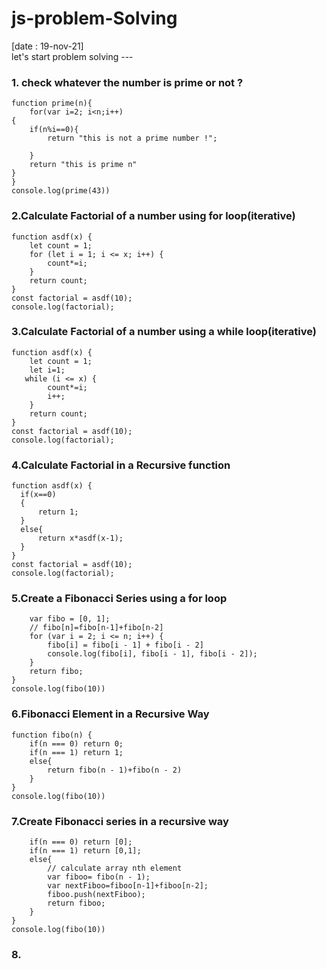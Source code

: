 # js-problem-Solving
[date : 19-nov-21] <br>
let's start problem solving ---
 ### 1. check whatever the number is prime or not ?

```
function prime(n){
    for(var i=2; i<n;i++)
{
    if(n%i==0){
        return "this is not a prime number !";
       
    }
    return "this is prime n"
}
}
console.log(prime(43))
```
 ### 2.Calculate Factorial of a number using for loop(iterative)
```
function asdf(x) {
    let count = 1;
    for (let i = 1; i <= x; i++) {
        count*=i;
    }
    return count;
}
const factorial = asdf(10);
console.log(factorial); 
```
 ### 3.Calculate Factorial of a number using a while loop(iterative)
```
function asdf(x) {
    let count = 1;
    let i=1;
   while (i <= x) {
        count*=i;
        i++;
    }
    return count;
}
const factorial = asdf(10);
console.log(factorial); 
```
 ### 4.Calculate Factorial in a Recursive function
```
function asdf(x) {
  if(x==0)
  {
      return 1;
  }
  else{
      return x*asdf(x-1);
  }
}
const factorial = asdf(10);
console.log(factorial); 
```
 ### 5.Create a Fibonacci Series using a for loop
```function fibo(n) {
    var fibo = [0, 1];
    // fibo[n]=fibo[n-1]+fibo[n-2]
    for (var i = 2; i <= n; i++) {
        fibo[i] = fibo[i - 1] + fibo[i - 2]
        console.log(fibo[i], fibo[i - 1], fibo[i - 2]);
    }
    return fibo;
}
console.log(fibo(10))
```
 ### 6.Fibonacci Element in a Recursive Way
```
function fibo(n) {
    if(n === 0) return 0;
    if(n === 1) return 1;
    else{
        return fibo(n - 1)+fibo(n - 2)
    }
}
console.log(fibo(10))
```
 ### 7.Create Fibonacci series in a recursive way
```function fibo(n){
    if(n === 0) return [0];
    if(n === 1) return [0,1];
    else{
        // calculate array nth element 
        var fiboo= fibo(n - 1);
        var nextFiboo=fiboo[n-1]+fiboo[n-2];
        fiboo.push(nextFiboo);
        return fiboo;
    }
}
console.log(fibo(10))
```
 ### 8.
